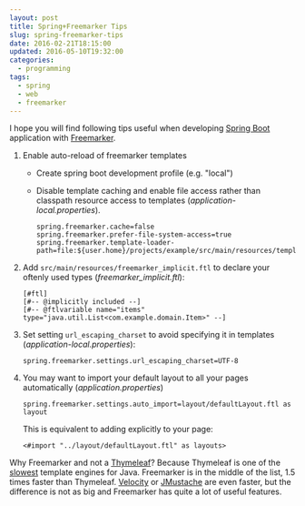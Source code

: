 ```yaml
---
layout: post
title: Spring+Freemarker Tips
slug: spring-freemarker-tips
date: 2016-02-21T18:15:00
updated: 2016-05-10T19:32:00
categories:
  - programming
tags:
  - spring
  - web
  - freemarker
---
```


I hope you will find following tips useful when developing [Spring Boot] application with [Freemarker].
<!--more-->

1. Enable auto-reload of freemarker templates

    - Create spring boot development profile (e.g. "local")

    - Disable template caching and enable file access rather than classpath resource access to templates (_application-local.properties_).

        ```properties
        spring.freemarker.cache=false
        spring.freemarker.prefer-file-system-access=true
        spring.freemarker.template-loader-path=file:${user.home}/projects/example/src/main/resources/templates
        ```

2. Add `src/main/resources/freemarker_implicit.ftl` to declare your oftenly used types (_freemarker_implicit.ftl_):

    ```freemarker
    [#ftl]
    [#-- @implicitly included --]
    [#-- @ftlvariable name="items" type="java.util.List<com.example.domain.Item>" --]
    ```

3. Set setting `url_escaping_charset` to avoid specifying it in templates (_application-local.properties_):

    ```properties
    spring.freemarker.settings.url_escaping_charset=UTF-8
    ```
4. You may want to import your default layout to all your pages automatically (_application.properties_)

    ```properties
    spring.freemarker.settings.auto_import=layout/defaultLayout.ftl as layout
    ```
    This is equivalent to adding explicitly to your page:

    ```freemarker
    <#import "../layout/defaultLayout.ftl" as layouts>
    ```

Why Freemarker and not a [Thymeleaf]? Because Thymeleaf is one of the [slowest][benchmark] template engines for Java. Freemarker is in the middle of the list, 1.5 times faster than Thymeleaf. [Velocity] or [JMustache] are even faster, but the difference is not as big and Freemarker has quite a lot of useful features.

[Spring Boot]: https://projects.spring.io/spring-boot
[Freemarker]: http://freemarker.org
[Thymeleaf]: http://www.thymeleaf.org/
[Velocity]: http://velocity.apache.org/
[JMustache]: https://github.com/samskivert/jmustache
[benchmark]: https://github.com/jreijn/spring-comparing-template-engines#benchmarks-2015
